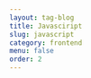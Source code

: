 ```yaml
---
layout: tag-blog
title: Javasciript
slug: javascript
category: frontend
menu: false
order: 2
---
```

